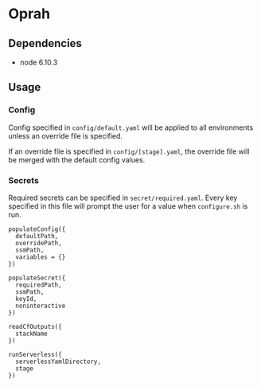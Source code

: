 # Oprah

## Dependencies

- node 6.10.3

## Usage

### Config

Config specified in `config/default.yaml` will be applied to all environments unless an override file is specified.

If an override file is specified in `config/[stage].yaml`, the override file will be merged with the default config values.

### Secrets

Required secrets can be specified in `secret/required.yaml`. Every key specified in this file will prompt the user for a value when `configure.sh` is run.

```
populateConfig({
  defaultPath,
  overridePath,
  ssmPath,
  variables = {}
})
```

```
populateSecret({
  requiredPath,
  ssmPath,
  keyId,
  noninteractive
})
```

```
readCfOutputs({
  stackName
})
```

```
runServerless({
  serverlessYamlDirectory,
  stage
})
```
